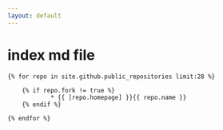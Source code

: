 ```yaml
---
layout: default
---
```

 # index md file

    {% for repo in site.github.public_repositories limit:28 %}
 
        {% if repo.fork != true %}
                * {{ [repo.homepage] }}{{ repo.name }}
        {% endif %}
 
    {% endfor %}
